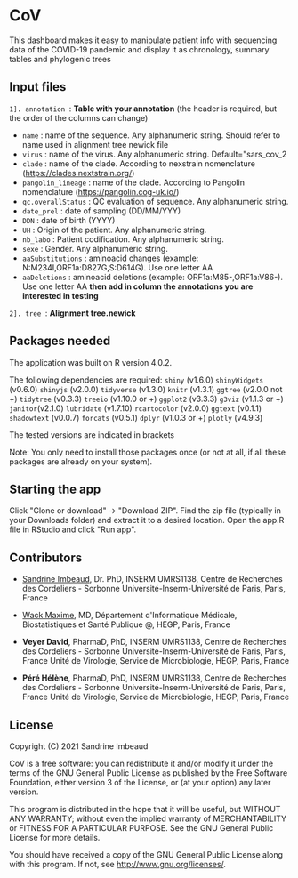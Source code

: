 # CoV
This dashboard makes it easy to manipulate patient info with sequencing data of the COVID-19 pandemic and display it as chronology, summary tables and phylogenic trees


## Input files

`1]. annotation `: __Table with your annotation__ 
(the header is required, but the order of the columns can change)
* `name` : name of the sequence. Any alphanumeric string. Should refer to name used in alignment tree newick file
* `virus` : name of the virus. Any alphanumeric string. Default="sars_cov_2
* `clade` : name of the clade. According to nexstrain nomenclature (https://clades.nextstrain.org/)
* `pangolin_lineage` : name of the clade. According to Pangolin nomenclature (https://pangolin.cog-uk.io/)
* `qc.overallStatus` : QC evaluation of sequence. Any alphanumeric string.
* `date_prel` : date of sampling (DD/MM/YYY)
* `DDN` : date of birth (YYYY)
* `UH` : Origin of the patient. Any alphanumeric string.
* `nb_labo` : Patient codification. Any alphanumeric string.
* `sexe` : Gender. Any alphanumeric string.
* `aaSubstitutions` : aminoacid changes (example: N:M234I,ORF1a:D827G,S:D614G). Use one letter AA
* `aaDeletions` : aminoacid deletions (example: ORF1a:M85-,ORF1a:V86-). Use one letter AA
__then add in column the annotations you are interested in testing__


`2]. tree `: __Alignment tree.newick__


## Packages needed

The application was built on R version 4.0.2.

The following dependencies are required:
`shiny` (v1.6.0)
`shinyWidgets` (v0.6.0)
`shinyjs` (v2.0.0)
`tidyverse` (v1.3.0)
`knitr` (v1.3.1)
`ggtree` (v2.0.0 not +)
`tidytree` (v0.3.3)
`treeio` (v1.10.0 or +)
`ggplot2` (v3.3.3)
`g3viz` (v1.1.3 or +)
`janitor`(v2.1.0)
`lubridate` (v1.7.10)
`rcartocolor` (v2.0.0)
`ggtext` (v0.1.1)
`shadowtext` (v0.0.7)
`forcats` (v0.5.1)
`dplyr` (v1.0.3 or +)
`plotly` (v4.9.3)

The tested versions are indicated in brackets

Note: You only need to install those packages once (or not at all, if all these packages are already on your system).


## Starting the app

Click "Clone or download" -> "Download ZIP". Find the zip file (typically in your Downloads folder) and extract it to a desired location. Open the app.R file in RStudio and click "Run app".


## Contributors
* [Sandrine Imbeaud](https://github.com/FunGeST), Dr. PhD, INSERM UMRS1138, Centre de Recherches des Cordeliers - Sorbonne Université-Inserm-Université de Paris, Paris, France

* [Wack Maxime](https://github.com/maximewack), MD, Département d'Informatique Médicale, Biostatistiques et Santé Publique @, HEGP, Paris, France

* __Veyer David__, PharmaD, PhD,  INSERM UMRS1138, Centre de Recherches des Cordeliers - Sorbonne Université-Inserm-Université de Paris, Paris, France 
                                  Unité de Virologie, Service de Microbiologie, HEGP, Paris, France
                                  
* __Péré Hélène__, PharmaD, PhD,  INSERM UMRS1138, Centre de Recherches des Cordeliers - Sorbonne Université-Inserm-Université de Paris, Paris, France 
                                  Unité de Virologie, Service de Microbiologie, HEGP, Paris, France


## License

Copyright (C) 2021 Sandrine Imbeaud

CoV is a free software: you can redistribute it and/or modify it under the terms of the GNU General Public License as published by the Free Software Foundation, either version 3 of the License, or (at your option) any later version.

This program is distributed in the hope that it will be useful, but WITHOUT ANY WARRANTY; without even the implied warranty of MERCHANTABILITY or FITNESS FOR A PARTICULAR PURPOSE.  See the GNU General Public License for more details.

You should have received a copy of the GNU General Public License along with this program.  If not, see <http://www.gnu.org/licenses/>.
